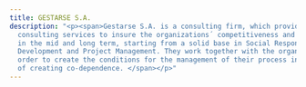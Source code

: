 ```yaml
---
title: GESTARSE S.A.
description: "<p><span>Gestarse S.A. is a consulting firm, which provides integrated
  consulting services to insure the organizations´ competitiveness and sustainability
  in the mid and long term, starting from a solid base in Social Responsibility, Organizational
  Development and Project Management. They work together with the organization in
  order to create the conditions for the management of their process internally, instead
  of creating co-dependence. </span></p>"
---
```


